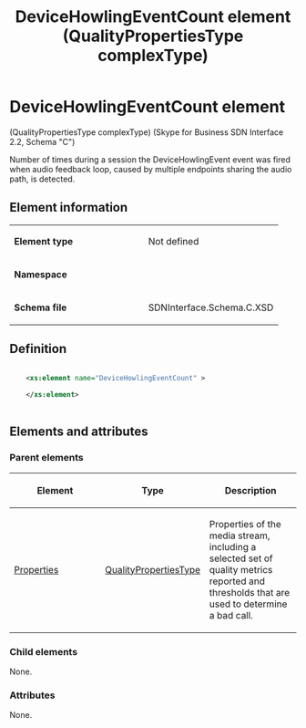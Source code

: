 ﻿---
title: DeviceHowlingEventCount element (QualityPropertiesType complexType) 
TOCTitle: DeviceHowlingEventCount element
ms:assetid: 637b8a4e-d3c2-56c0-fdc8-4a147db88a76
ms:mtpsurl: https://msdn.microsoft.com/en-us/library/Mt404743(v=office.16)
ms:contentKeyID: 68250656
ms.date: 08/24/2015
mtps_version: v=office.16
dev_langs:
- xml
---

# DeviceHowlingEventCount element 

(QualityPropertiesType complexType) (Skype for Business SDN Interface 2.2, Schema "C")

Number of times during a session the DeviceHowlingEvent event was fired when audio feedback loop, caused by multiple endpoints sharing the audio path, is detected.

## Element information

<table>
<colgroup>
<col style="width: 50%" />
<col style="width: 50%" />
</colgroup>
<tbody>
<tr class="odd">
<td><p><strong>Element type</strong></p></td>
<td><p>Not defined</p></td>
</tr>
<tr class="even">
<td><p><strong>Namespace</strong></p></td>
<td><p></p></td>
</tr>
<tr class="odd">
<td><p><strong>Schema file</strong></p></td>
<td><p>SDNInterface.Schema.C.XSD</p></td>
</tr>
</tbody>
</table>


## Definition

```xml

    <xs:element name="DeviceHowlingEventCount" >
    
    </xs:element>
  
```

## Elements and attributes

### Parent elements

<table>
<colgroup>
<col style="width: 33%" />
<col style="width: 33%" />
<col style="width: 33%" />
</colgroup>
<thead>
<tr class="header">
<th><p>Element</p></th>
<th><p>Type</p></th>
<th><p>Description</p></th>
</tr>
</thead>
<tbody>
<tr class="odd">
<td><p><a href="properties-element-qualitytype-complextype-skype-for-business-sdn-interface-2-2-schema-c.md">Properties</a></p></td>
<td><p><a href="qualitypropertiestype-complextype-skype-for-business-sdn-interface-2-2-schema-c.md">QualityPropertiesType</a></p></td>
<td><p>Properties of the media stream, including a selected set of quality metrics reported and thresholds that are used to determine a bad call.</p></td>
</tr>
</tbody>
</table>


### Child elements

None.

### Attributes

None.

